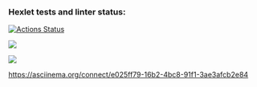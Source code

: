 ### Hexlet tests and linter status:
[![Actions Status](https://github.com/Lirikman/python-project-49/actions/workflows/hexlet-check.yml/badge.svg)](https://github.com/Lirikman/python-project-49/actions)

<a href="https://codeclimate.com/github/Lirikman/python-project-49/maintainability"><img src="https://api.codeclimate.com/v1/badges/c73bc01bc7456a3e63f7/maintainability" /></a>

<a href="https://codeclimate.com/github/Lirikman/python-project-49/test_coverage"><img src="https://api.codeclimate.com/v1/badges/c73bc01bc7456a3e63f7/test_coverage" /></a>

https://asciinema.org/connect/e025ff79-16b2-4bc8-91f1-3ae3afcb2e84
